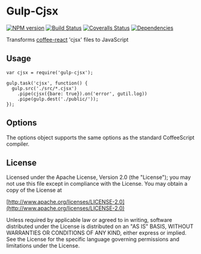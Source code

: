 # Gulp-Cjsx

[![NPM version][npm-image]][npm-url] [![Build Status][travis-image]][travis-url] [![Coveralls Status][coveralls-image]][coveralls-url] [![Dependencies][dependencies-image]][dependencies-url]

Transforms [coffee-react][coffee-react] 'cjsx' files to JavaScript

[coffee-react]: https://github.com/jsdf/coffee-react

## Usage

```
var cjsx = require('gulp-cjsx');

gulp.task('cjsx', function() {
  gulp.src('./src/*.cjsx')
    .pipe(cjsx({bare: true}).on('error', gutil.log))
    .pipe(gulp.dest('./public/'));
});
```

## Options

The options object supports the same options as the standard CoffeeScript compiler.

## License

Licensed under the Apache License, Version 2.0 (the "License");
you may not use this file except in compliance with the License.
You may obtain a copy of the License at

   [http://www.apache.org/licenses/LICENSE-2.0](http://www.apache.org/licenses/LICENSE-2.0)

Unless required by applicable law or agreed to in writing, software
distributed under the License is distributed on an "AS IS" BASIS,
WITHOUT WARRANTIES OR CONDITIONS OF ANY KIND, either express or implied.
See the License for the specific language governing permissions and
limitations under the License.

[npm-url]: https://npmjs.org/package/gulp-cjsx
[npm-image]: http://img.shields.io/npm/v/gulp-cjsx.svg

[travis-url]: https://travis-ci.org/mtscout6/gulp-cjsx
[travis-image]: https://travis-ci.org/mtscout6/gulp-cjsx.svg?branch=master

[coveralls-url]: https://coveralls.io/r/mtscout6/gulp-cjsx
[coveralls-image]: https://img.shields.io/coveralls/mtscout6/gulp-cjsx.svg?branch=master

[dependencies-url]: https://www.versioneye.com/user/projects/53c6e2d96c18d523e2000220
[dependencies-image]: https://www.versioneye.com/user/projects/53c6e2d96c18d523e2000220/badge.svg
